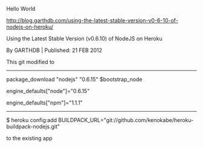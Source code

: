 Hello
World

http://blog.garthdb.com/using-the-latest-stable-version-v0-6-10-of-nodejs-on-heroku/

Using the Latest Stable Version (v0.6.10) of NodeJS on Heroku

By GARTHDB | Published: 21 FEB 2012


This git modified to

--------

package_download "nodejs" "0.6.15" $bootstrap_node
 
engine_defaults["node"]="0.6.15"

engine_defaults["npm"]="1.1.1"

--------


$ heroku config:add BUILDPACK_URL="git://github.com/kenokabe/heroku-buildpack-nodejs.git"

to the existing app

